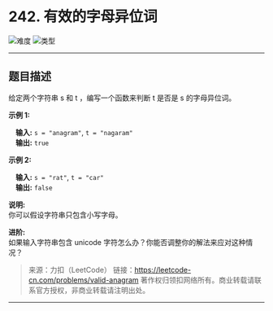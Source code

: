 # 242. 有效的字母异位词

![难度](https://img.shields.io/badge/难度-简单-5cb85c.svg?logo=leetcode&style=flat)  ![类型](https://img.shields.io/badge/类型-set/map-violet.svg?style=flat)

---

## 题目描述

给定两个字符串 s 和 t ，编写一个函数来判断 t 是否是 s 的字母异位词。

**示例 1:**

&emsp;**输入:** `s = "anagram"`, `t = "nagaram"`  
&emsp;**输出:** `true`

**示例 2:**

&emsp;**输入:** `s = "rat"`, `t = "car"`  
&emsp;**输出:** `false`

**说明:**  
你可以假设字符串只包含小写字母。

**进阶:**  
如果输入字符串包含 unicode 字符怎么办？你能否调整你的解法来应对这种情况？

> 来源：力扣（LeetCode）
> 链接：https://leetcode-cn.com/problems/valid-anagram
> 著作权归领扣网络所有。商业转载请联系官方授权，非商业转载请注明出处。

---
